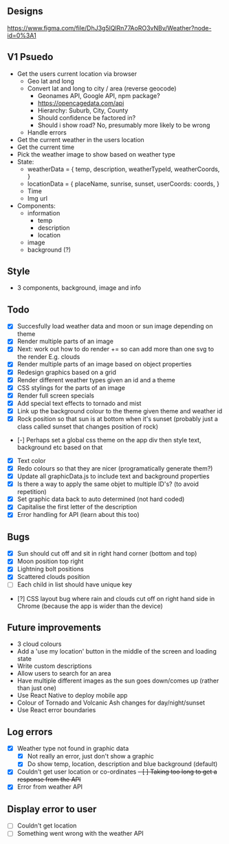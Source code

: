 ## Designs
https://www.figma.com/file/DhJ3g5lQlRn77AoRO3vNBv/Weather?node-id=0%3A1

## V1 Psuedo 
- Get the users current location via browser
    - Geo lat and long
    - Convert lat and long to city / area (reverse geocode)
        - Geonames API, Google API, npm package?
        - https://opencagedata.com/api
        - Hierarchy: Suburb, City, County
        - Should confidence be factored in? 
        - Should i show road? No, presumably more likely to be wrong
    - Handle errors
- Get the current weather in the users location
- Get the current time
- Pick the weather image to show based on weather type
- State:
    - weatherData = {
        temp,
        description,
        weatherTypeId,
        weatherCoords,
    }
    - locationData = {
        placeName,
        sunrise,
        sunset,
        userCoords: coords,
      }
    - Time
    - Img url
- Components:
    - information 
        - temp
        - description
        - location
    - image
    - background (?)

## Style
- 3 components, background, image and info

## Todo
- [x] Succesfully load weather data and moon or sun image depending on theme
- [x] Render multiple parts of an image
- [x] Next: work out how to do render += so can add more than one svg to the render
    E.g. clouds 
- [x] Render multiple parts of an image based on object properties
- [x] Redesign graphics based on a grid
- [x] Render different weather types given an id and a theme
- [x] CSS stylings for the parts of an image
- [x] Render full screen specials
- [x] Add special text effects to tornado and mist
- [x] Link up the background colour to the theme given theme and weather id
- [x] Rock position so that sun is at bottom when it's sunset (probably just a class called sunset that changes position of rock)
- [-] Perhaps set a global css theme on the app div then style text, background etc based on that
- [x] Text color
- [x] Redo colours so that they are nicer (programatically generate them?)
- [x] Update all graphicData.js to include text and background properties
- [x] Is there a way to apply the same objet to multiple ID's? (to avoid repetition)
- [x] Set graphic data back to auto determined (not hard coded)
- [x] Capitalise the first letter of the description
- [x] Error handling for API (learn about this too)

## Bugs
- [x] Sun should cut off and sit in right hand corner (bottom and top)
- [x] Moon position top right
- [x] Lightning bolt positions
- [x] Scattered clouds position
- [ ] Each child in list should have unique key
- [?] CSS layout bug where rain and clouds cut off on right hand side in Chrome (because the app is wider than the device)

## Future improvements
- 3 cloud colours
- Add a 'use my location' button in the middle of the screen and loading state
- Write custom descriptions
- Allow users to search for an area
- Have multiple different images as the sun goes down/comes up (rather than just one)
- Use React Native to deploy mobile app
- Colour of Tornado and Volcanic Ash changes for day/night/sunset
- Use React error boundaries

## Log errors
- [x] Weather type not found in graphic data
    - [x] Not really an error, just don't show a graphic
    - [x] Do show temp, location, description and blue background (default)
- [x] Couldn't get user location or co-ordinates
~~- [ ] Taking too long to get a response from the API~~
- [x] Error from weather API

## Display error to user
- [ ] Couldn't get location
- [ ] Something went wrong with the weather API